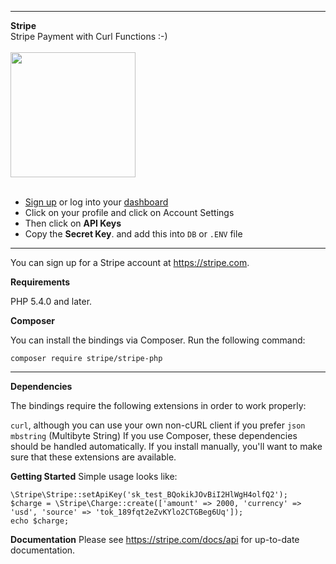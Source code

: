 <hr>
<b>Stripe</b>
  
 <br>
 Stripe Payment with Curl Functions :-) 
 <br><br>
<img src="https://stripe.com/img/about/logos/logos/black@2x.png" width="200">
<br><br>

- <a href="https://stripe.com/" target="_blank">Sign up</a> or log into your <a href="https://manage.stripe.com" target="_blank">dashboard</a>
- Click on your profile and click on Account Settings
- Then click on **API Keys**
- Copy the **Secret Key**. and add this into `DB` or `.ENV` file

<hr> 

You can sign up for a Stripe account at https://stripe.com.

<b>Requirements</b>

PHP 5.4.0 and later.

<b>Composer</b> <br>

You can install the bindings via Composer. Run the following command:

 `composer require stripe/stripe-php`
 <hr> 
 <b>Dependencies</b> <br>
 
The bindings require the following extensions in order to work properly:

`curl`, although you can use your own non-cURL client if you prefer
`json`
`mbstring` (Multibyte String)
If you use Composer, these dependencies should be handled automatically. If you install manually, you'll want to make sure that these extensions are available.

<b>Getting Started</b>
Simple usage looks like:

`\Stripe\Stripe::setApiKey('sk_test_BQokikJOvBiI2HlWgH4olfQ2'); `<br>
`$charge = \Stripe\Charge::create(['amount' => 2000, 'currency' => 'usd', 'source' => 'tok_189fqt2eZvKYlo2CTGBeg6Uq']);` <br>
`echo $charge;`

<b>Documentation</b>
Please see <a href="https://stripe.com/docs/api">https://stripe.com/docs/api</a> for up-to-date documentation.
 
 
